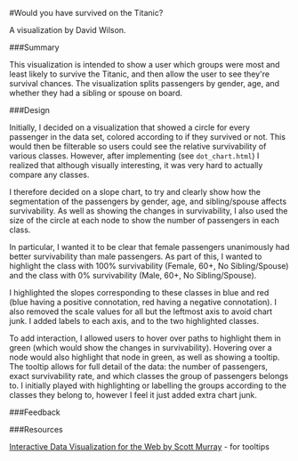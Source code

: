 #Would you have survived on the Titanic? 

A visualization by David Wilson. 

###Summary

<!-- Summary - in no more than 4 sentences, briefly introduce your data visualization and add any context that can help readers understand it -->

This visualization is intended to show a user which groups were most and least likely to survive the Titanic, and then allow the user to see they're survival chances. The visualization splits passengers by gender, age, and whether they had a sibling or spouse on board. 


###Design

<!-- Design - explain any design choices you made including changes to the visualization after collecting feedback -->

Initially, I decided on a visualization that showed a circle for every passenger in the data set, colored according to if they survived or not. This would then be filterable so users could see the relative survivability of various classes. However, after implementing (see `dot_chart.html`) I realized that although visually interesting, it was very hard to actually compare any classes.

I therefore decided on a slope chart, to try and clearly show how the segmentation of the passengers by gender, age, and sibling/spouse affects survivability. As well as showing the changes in survivability, I also used the size of the circle at each node to show the number of passengers in each class.

In particular, I wanted it to be clear that female passengers unanimously had better survivability than male passengers. As part of this, I wanted to highlight the class with 100% survivability (Female, 60+, No Sibling/Spouse) and the class with 0% survivability (Male, 60+, No Sibling/Spouse).

I highlighted the slopes corresponding to these classes in blue and red (blue having a positive connotation, red having a negative connotation). I also removed the scale values for all but the leftmost axis to avoid chart junk. I added labels to each axis, and to the two highlighted classes.

To add interaction, I allowed users to hover over paths to highlight them in green (which would show the changes in survivability). Hovering over a node would also highlight that node in green, as well as showing a tooltip. The tooltip allows for full detail of the data: the number of passengers, exact survivability rate, and which classes the group of passengers belongs to. I initially played with highlighting or labelling the groups according to the classes they belong to, however I feel it just added extra chart junk.


###Feedback

<!-- Feedback - include all feedback you received from others on your visualization from the first sketch to the final visualization-->

###Resources

<!-- Resources - list any sources you consulted to create your visualization -->

[Interactive Data Visualization for the Web by Scott Murray](http://chimera.labs.oreilly.com/books/1230000000345) - for tooltips

